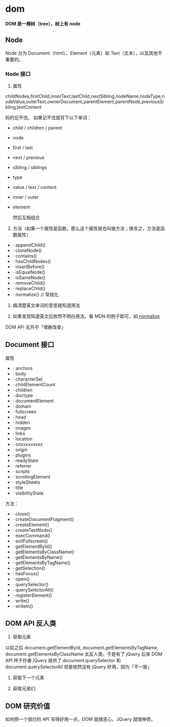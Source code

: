 # dom


**DOM 是一棵树（tree），树上有 node**

## Node

Node 分为 Document（html）、Element（元素）和 Text（文本），以及其他不重要的。

### Node 接口



1. 属性

childNodes,firstChild,innerText,lastChild,nextSibling,nodeName,nodeType,nodeValue,outerText,ownerDocument,parentElement,parentNode,previousSibling,textContent

妈的记不住。
如果记不住就背下以下单词：

- child / children / parent

-  node

-  first / last

-  next / previous

-  sibling / siblings

- type

-  value / text / content

- inner / outer

- element

  然后互相组合



2. 方法（如果一个属性是函数，那么这个属性就也叫做方法；换言之，方法是函数属性）

- · appendChild()
- · cloneNode()
- · contains()
- · hasChildNodes() 
- · insertBefore()
- · isEqualNode()
- · isSameNode()
- · removeChild()
- · replaceChild()
- · normalize() // 常规化



1. 搞清楚英文单词的意思就知道用法

2. 如果发现知道英文后依然不明白用法，看 MDN 的例子即可，如 [normalize](https://developer.mozilla.org/en-US/docs/Web/API/Node/normalize)

DOM APi 无外乎「增删改查」



## Document  接口

属性

- · anchors
- · body
- · characterSet
- · childElementCount
- · children
- · doctype
- · documentElement
- · domain
- · fullscreen
- · head
- · hidden
- · images
- · links
- · location
- · onxxxxxxxxx
- · origin
- · plugins
- · readyState
- · referrer
- · scripts
- · scrollingElement
- · styleSheets
- · title
- · visibilityState



方法：

- · close()
- · createDocumentFragment()
- · createElement()
- · createTextNode()
- · execCommand()
- · exitFullscreen()
- · getElementById()
- · getElementsByClassName()
- · getElementsByName()
- · getElementsByTagName()
- · getSelection()
- · hasFocus()
- · open()
- · querySelector()
- · querySelectorAll()
- · registerElement()
- · write()
- · writeln()



## DOM API 反人类

1. 获取元素

以前之后 document.getElementById, document.getElementsByTagName, document.getElementsByClassName
太反人类，于是有了 jQuery
后来 DOM API 终于抄袭 jQuery 提供了 document.querySelector 和 document.querySelectorAll
但是依然没有 jQuery 好用，因为「不一致」

1. 获取下一个元素

2. 获取兄弟们



## DOM 研究价值

如何把一个很烂的 API 写得好用一点，DOM 就很恶心，JQuery 就很神奇。

